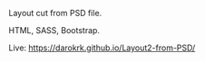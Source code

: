 Layout cut from PSD file.

HTML, SASS, Bootstrap.

Live: https://darokrk.github.io/Layout2-from-PSD/
